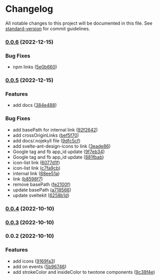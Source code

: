 # Changelog

All notable changes to this project will be documented in this file. See [standard-version](https://github.com/conventional-changelog/standard-version) for commit guidelines.

### [0.0.6](https://github.com/shinokada/svelte-ant-design-icons/compare/v0.0.5...v0.0.6) (2022-12-15)

### Bug Fixes

- npm links ([5e0b660](https://github.com/shinokada/svelte-ant-design-icons/commit/5e0b66071c74896429d00575105bc1a8d5b5d299))

### [0.0.5](https://github.com/shinokada/svelte-ant-design-icons/compare/v0.0.4...v0.0.5) (2022-12-15)

### Features

- add docs ([384e488](https://github.com/shinokada/svelte-ant-design-icons/commit/384e4880690264a21582c96896fcd57b0afa6039))

### Bug Fixes

- add basePath for internal link ([92f2642](https://github.com/shinokada/svelte-ant-design-icons/commit/92f2642a3a5b9891bb04921dd4ac9f8b840c9f2d))
- add crossOriginLinks ([bef5f70](https://github.com/shinokada/svelte-ant-design-icons/commit/bef5f7011e7d632a2218f893b9df58016a07c369))
- add docs/.nojekyll file ([9dfc5cf](https://github.com/shinokada/svelte-ant-design-icons/commit/9dfc5cf78885a42df4d5b8fba56f1666b9763845))
- add svelte-ant-design-icons to link ([3eade86](https://github.com/shinokada/svelte-ant-design-icons/commit/3eade867336e9aa1f2fa18311348c5c1d441692c))
- Google tag and fb app_id update ([9f7eb34](https://github.com/shinokada/svelte-ant-design-icons/commit/9f7eb3409cb21e4bc1c0814ed12bae97509d2655))
- Google tag and fb app_id update ([881fbab](https://github.com/shinokada/svelte-ant-design-icons/commit/881fbabb7ea144689c9cf000d29709a268ed7023))
- icon-list link ([6077d1f](https://github.com/shinokada/svelte-ant-design-icons/commit/6077d1f3d721200ff4035679602d8290583fc686))
- icon-list link ([c7fa9cb](https://github.com/shinokada/svelte-ant-design-icons/commit/c7fa9cbb14720eb8fdc6b574879dfdfec7bdfefa))
- internal link ([88ee51a](https://github.com/shinokada/svelte-ant-design-icons/commit/88ee51aa45800a36862568e5780f725711176b52))
- link ([b8598f7](https://github.com/shinokada/svelte-ant-design-icons/commit/b8598f7a8c58c46d42d90e3259b044b05f4a294c))
- remove basePath ([fe2100f](https://github.com/shinokada/svelte-ant-design-icons/commit/fe2100f57f55db3ef938f3604b52a398223534e5))
- update basePath ([a718566](https://github.com/shinokada/svelte-ant-design-icons/commit/a718566354fee7404086be15c41f16bc292f7c78))
- update sveltekit ([6258b1d](https://github.com/shinokada/svelte-ant-design-icons/commit/6258b1dc474484d94ff5c4667324be15c536a2d2))

### [0.0.4](https://github.com/shinokada/svelte-ant-design-icons/compare/v0.0.3...v0.0.4) (2022-10-10)

### [0.0.3](https://github.com/shinokada/svelte-ant-design-icons/compare/v0.0.2...v0.0.3) (2022-10-10)

### 0.0.2 (2022-10-10)

### Features

- add icons ([9169fa3](https://github.com/shinokada/svelte-ant-design-icons/commit/9169fa3d636f319e2dd36573e19495e16e453099))
- add on events ([5b96746](https://github.com/shinokada/svelte-ant-design-icons/commit/5b967465bba5d6243366d5f813497947c3b699ab))
- add strokeColor and insideColor to twotone components ([9c38f4e](https://github.com/shinokada/svelte-ant-design-icons/commit/9c38f4e8feaf6062340aab6100c0a1f3bc075b80))
